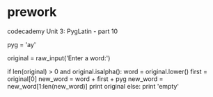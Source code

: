 # prework

codecademy Unit 3: PygLatin - part 10

pyg = 'ay'

original = raw_input('Enter a word:')


if len(original) > 0 and original.isalpha():
  word = original.lower()
  first = original[0]
  new_word = word + first + pyg
  new_word = new_word[1:len(new_word)]
  print original
else:
  print 'empty'
